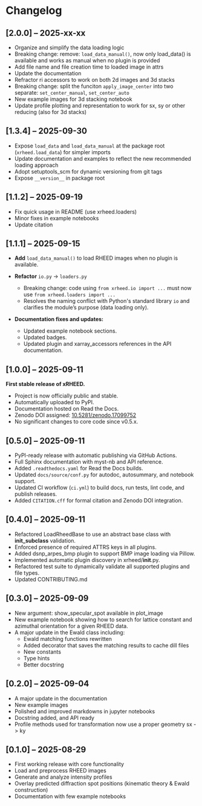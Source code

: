 # Changelog

<a name="2.0.0"></a>
## [2.0.0] – 2025-xx-xx

- Organize and simplify the data loading logic
- Breaking change: remove: `load_data_manual()`, now only load_data() is available 
and works as manual when no plugin is provided
- Add file name and file creation time to loaded image in attrs
- Update the documentation
- Refractor ri accessors to work on both 2d images and 3d stacks
- Breaking change: split the funciton `apply_image_center` into two separate: `set_center_manual`, `set_center_auto`
- New example images for 3d stacking notebook
- Update profile plotting and representation to work for sx, sy or other reducing (also for 3d stacks)



<a name="1.3.4"></a>
## [1.3.4] – 2025-09-30

- Expose `load_data` and `load_data_manual` at the package root (`xrheed.load_data`) for simpler imports
- Update documentation and examples to reflect the new recommended loading approach
- Adopt setuptools_scm for dynamic versioning from git tags
- Expose `__version__` in package root

<a name="1.1.2"></a>
## [1.1.2] – 2025-09-19

- Fix quick usage in README (use xrheed.loaders)
- Minor fixes in example notebooks
- Update citation

<a name="1.1.1"></a>
## [1.1.1] – 2025-09-15

- **Add** `load_data_manual()` to load RHEED images when no plugin is available.
- **Refactor** `io.py` → `loaders.py`  
  - Breaking change: code using `from xrheed.io import ...` must now use `from xrheed.loaders import ...`  
  - Resolves the naming conflict with Python's standard library `io` and clarifies the module’s purpose (data loading only).

- **Documentation fixes and updates:**  
  - Updated example notebook sections.  
  - Updated badges.
  - Updated plugin and xarray_accessors references in the API documentation.


<a name="1.0.0"></a>
## [1.0.0] – 2025-09-11

**First stable release of xRHEED.**
- Project is now officially public and stable.
- Automatically uploaded to PyPI.
- Documentation hosted on Read the Docs.
- Zenodo DOI assigned: [10.5281/zenodo.17099752](https://doi.org/10.5281/zenodo.17099752)
- No significant changes to core code since v0.5.x.

<a name="0.5.0"></a>
## [0.5.0] – 2025-09-11

- PyPI-ready release with automatic publishing via GitHub Actions.
- Full Sphinx documentation with myst-nb and API reference.
- Added `.readthedocs.yaml` for Read the Docs builds.
- Updated `docs/source/conf.py` for autodoc, autosummary, and notebook support.
- Updated CI workflow (`ci.yml`) to build docs, run tests, lint code, and publish releases.
- Added `CITATION.cff` for formal citation and Zenodo DOI integration.


<a name="0.4.0"></a>
## [0.4.0] – 2025-09-11
- Refactored LoadRheedBase to use an abstract base class with __init_subclass__ validation.
- Enforced presence of required ATTRS keys in all plugins.
- Added dsnp_arpes_bmp plugin to support BMP image loading via Pillow.
- Implemented automatic plugin discovery in xrheed/__init__.py.
- Refactored test suite to dynamically validate all supported plugins and file types.
- Updated CONTRIBUTING.md


<a name="0.3.0"></a>
## [0.3.0] – 2025-09-09
- New argument: show_specular_spot available in plot_image
- New example notebook showing how to search for lattice constant and azimuthal orientation for a given RHEED data.
- A major update in the Ewald class including:
    - Ewald matching functions rewritten
    - Added decorator that saves the matching results to cache dill files
    - New constants
    - Type hints
    - Better docstring


<a name="0.2.0"></a>
## [0.2.0] – 2025-09-04
- A major update in the documentation
- New example images 
- Polished and improved markdowns in jupyter notebooks
- Docstring added, and API ready
- Profile methods used for transformation now use a proper geometry sx -> ky


<a name="0.1.0"></a>
## [0.1.0] – 2025-08-29
- First working release with core functionality
- Load and preprocess RHEED images
- Generate and analyze intensity profiles
- Overlay predicted diffraction spot positions (kinematic theory & Ewald construction)
- Documentation with few example notebooks